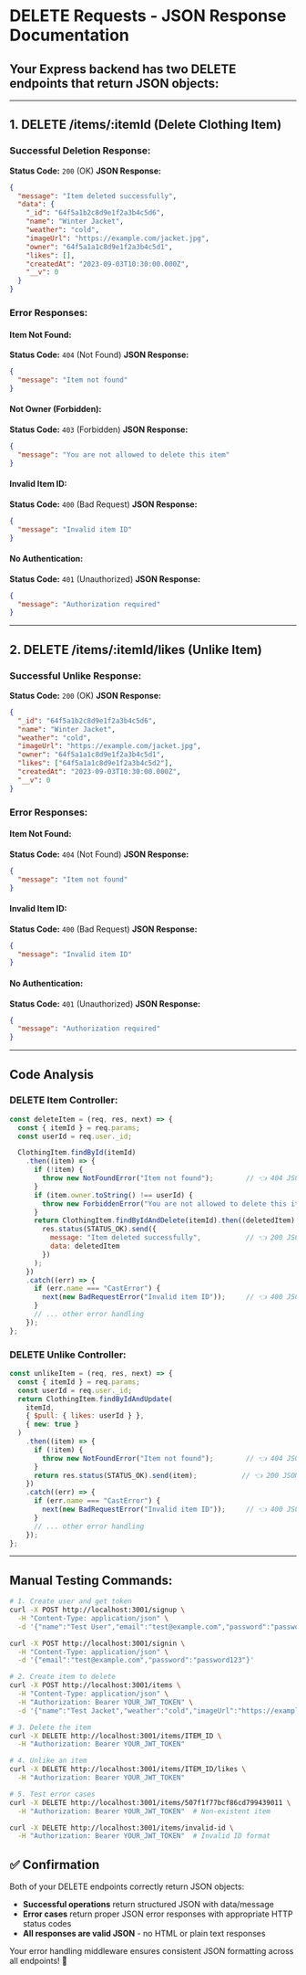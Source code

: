 # DELETE Requests - JSON Response Documentation

## Your Express backend has two DELETE endpoints that return JSON objects:

---

## 1. DELETE /items/:itemId (Delete Clothing Item)

### Successful Deletion Response:
**Status Code:** `200` (OK)
**JSON Response:**
```json
{
  "message": "Item deleted successfully",
  "data": {
    "_id": "64f5a1b2c8d9e1f2a3b4c5d6",
    "name": "Winter Jacket",
    "weather": "cold",
    "imageUrl": "https://example.com/jacket.jpg",
    "owner": "64f5a1a1c8d9e1f2a3b4c5d1",
    "likes": [],
    "createdAt": "2023-09-03T10:30:00.000Z",
    "__v": 0
  }
}
```

### Error Responses:

#### Item Not Found:
**Status Code:** `404` (Not Found)
**JSON Response:**
```json
{
  "message": "Item not found"
}
```

#### Not Owner (Forbidden):
**Status Code:** `403` (Forbidden)
**JSON Response:**
```json
{
  "message": "You are not allowed to delete this item"
}
```

#### Invalid Item ID:
**Status Code:** `400` (Bad Request)
**JSON Response:**
```json
{
  "message": "Invalid item ID"
}
```

#### No Authentication:
**Status Code:** `401` (Unauthorized)
**JSON Response:**
```json
{
  "message": "Authorization required"
}
```

---

## 2. DELETE /items/:itemId/likes (Unlike Item)

### Successful Unlike Response:
**Status Code:** `200` (OK)
**JSON Response:**
```json
{
  "_id": "64f5a1b2c8d9e1f2a3b4c5d6",
  "name": "Winter Jacket",
  "weather": "cold",
  "imageUrl": "https://example.com/jacket.jpg",
  "owner": "64f5a1a1c8d9e1f2a3b4c5d1",
  "likes": ["64f5a1a1c8d9e1f2a3b4c5d2"],
  "createdAt": "2023-09-03T10:30:00.000Z",
  "__v": 0
}
```

### Error Responses:

#### Item Not Found:
**Status Code:** `404` (Not Found)
**JSON Response:**
```json
{
  "message": "Item not found"
}
```

#### Invalid Item ID:
**Status Code:** `400` (Bad Request)
**JSON Response:**
```json
{
  "message": "Invalid item ID"
}
```

#### No Authentication:
**Status Code:** `401` (Unauthorized)
**JSON Response:**
```json
{
  "message": "Authorization required"
}
```

---

## Code Analysis

### DELETE Item Controller:
```javascript
const deleteItem = (req, res, next) => {
  const { itemId } = req.params;
  const userId = req.user._id;

  ClothingItem.findById(itemId)
    .then((item) => {
      if (!item) {
        throw new NotFoundError("Item not found");        // 👈 404 JSON error
      }
      if (item.owner.toString() !== userId) {
        throw new ForbiddenError("You are not allowed to delete this item"); // 👈 403 JSON error
      }
      return ClothingItem.findByIdAndDelete(itemId).then((deletedItem) =>
        res.status(STATUS_OK).send({ 
          message: "Item deleted successfully",           // 👈 200 JSON success
          data: deletedItem 
        })
      );
    })
    .catch((err) => {
      if (err.name === "CastError") {
        next(new BadRequestError("Invalid item ID"));     // 👈 400 JSON error
      }
      // ... other error handling
    });
};
```

### DELETE Unlike Controller:
```javascript
const unlikeItem = (req, res, next) => {
  const { itemId } = req.params;
  const userId = req.user._id;
  return ClothingItem.findByIdAndUpdate(
    itemId,
    { $pull: { likes: userId } },
    { new: true }
  )
    .then((item) => {
      if (!item) {
        throw new NotFoundError("Item not found");        // 👈 404 JSON error
      }
      return res.status(STATUS_OK).send(item);           // 👈 200 JSON success (updated item)
    })
    .catch((err) => {
      if (err.name === "CastError") {
        next(new BadRequestError("Invalid item ID"));     // 👈 400 JSON error
      }
      // ... other error handling
    });
};
```

---

## Manual Testing Commands:

```bash
# 1. Create user and get token
curl -X POST http://localhost:3001/signup \
  -H "Content-Type: application/json" \
  -d '{"name":"Test User","email":"test@example.com","password":"password123","avatar":"https://example.com/avatar.jpg"}'

curl -X POST http://localhost:3001/signin \
  -H "Content-Type: application/json" \
  -d '{"email":"test@example.com","password":"password123"}'

# 2. Create item to delete
curl -X POST http://localhost:3001/items \
  -H "Content-Type: application/json" \
  -H "Authorization: Bearer YOUR_JWT_TOKEN" \
  -d '{"name":"Test Jacket","weather":"cold","imageUrl":"https://example.com/jacket.jpg"}'

# 3. Delete the item
curl -X DELETE http://localhost:3001/items/ITEM_ID \
  -H "Authorization: Bearer YOUR_JWT_TOKEN"

# 4. Unlike an item
curl -X DELETE http://localhost:3001/items/ITEM_ID/likes \
  -H "Authorization: Bearer YOUR_JWT_TOKEN"

# 5. Test error cases
curl -X DELETE http://localhost:3001/items/507f1f77bcf86cd799439011 \
  -H "Authorization: Bearer YOUR_JWT_TOKEN"  # Non-existent item

curl -X DELETE http://localhost:3001/items/invalid-id \
  -H "Authorization: Bearer YOUR_JWT_TOKEN"  # Invalid ID format
```

## ✅ Confirmation

Both of your DELETE endpoints correctly return JSON objects:
- **Successful operations** return structured JSON with data/message
- **Error cases** return proper JSON error responses with appropriate HTTP status codes
- **All responses are valid JSON** - no HTML or plain text responses

Your error handling middleware ensures consistent JSON formatting across all endpoints! 🎉
